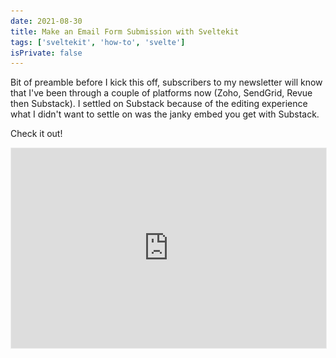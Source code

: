 ```yaml
---
date: 2021-08-30
title: Make an Email Form Submission with Sveltekit
tags: ['sveltekit', 'how-to', 'svelte']
isPrivate: false
---
```


<script>
  import NewsletterSignup from '$lib/components/newsletter-signup.svelte'
  import Details from '$lib/components/details.svelte'
</script>

Bit of preamble before I kick this off, subscribers to my newsletter
will know that I've been through a couple of platforms now (Zoho,
SendGrid, Revue then Substack). I settled on Substack because of the
editing experience what I didn't want to settle on was the janky embed
you get with Substack.

Check it out!

<iframe
  title="substack_subscribe"
  src="https://spences10.substack.com/embed"
  width="100%"
  height="320"
  style="border:1px solid #EEE; background:transparent;"
  frameborder="0"
  scrolling="no"
/>

Depending on what theme you're using this can potentially be
acceptable, probably not though!

I did get my own custom form working with Substack locally. The
**Tl;Dr** is I popped open the network tab in the browser and made a
note of where the submission was going and checked out the payload so
I could try make a similar submission with Insomnia. This worked
locally! But on deploying to Vercel the submit wasn't working and I
went back to using the Substack embed. Sad times!

## Revue has an open API

Then I remembered that Revue had an open API with docs and everything
so I created an account (I deleted my old one) and used Insomnia to
try out some of the API methods, it worked locally with Insomnia!

So I swapped out the Substack endpoint with the Revue one deployed it
to Vercel and tried it out. I could add new subscribers to my Revue
account! Joy! Ok onto the how to!

## Testing the Revue endpoint

Because Revue has an open API that means there's ✨[documentation]✨

If you're following along you will need your Revue API key, you can
find it at the bottom of the [integrations] page.

Scroll to the bottom and look for something like this:

<div style="text-align:center;">
<br />

Your API key is `2f09ecd9-6a64-4d5b-9c77-a5587cedbcf7`.

Usage of the API must follow Revue’s [Terms of Service] and [Privacy
Policy].

<br />
</div>

⚠️ Usual warning about exposing API keys here, there doesn't seem to
be a way to generate a new Revue API key, so if it's leaked somewhere
I'm not sure how you'd go about revoking it.

Using Insomnia the first thing I did was check out the POST method
with `https://www.getrevue.co/api/v2/subscribers` the request body was
this:

```json
{
  "email": "spences10apps+test@gmail.com",
  "first_name": "",
  "last_name": "",
  "double_opt_in": false
}
```

As a side note you can add a `+` to the end of an email address in
Gmail to give it a unique name. So in the case of the example `+test`
is what I'm using as a way to identify the email address.

The Bearer token looked like this `Token <your-api-key>`.

Hit Send button and wait for the response! I get a 200 OK with the
preview reply looking something like this:

```json
{
  "id": 5654821249,
  "list_id": 216568,
  "email": "spences10apps+test@gmail.com",
  "first_name": "",
  "last_name": "",
  "last_changed": "2021-08-31T20:10:24.197Z"
}
```

Alright, sweet! I can now add a subscriber to my Revue account via the
Revue API!

## Setup the project

In this example like the last couple of examples I've done I'll be
using Matt Jennings' [SvelteKit blog template]; it's what this site is
based off of.

ℹ️ This is for a SvelteKit project hosted on Vercel, if you're
following along then this is what I'm doing:

```bash
git clone git@github.com:mattjennings/sveltekit-blog-template.git
cd sveltekit-blog-template
npm i
```

Matt's example uses the SvelteKit `adapter-static` and because I'm
deploying to Vercel I'll need to install `adapter-vercel` and add that
in the `svelte.config.js`:

```bash
# uninstall adapter-static
npm un @sveltejs/adapter-static
# install adapter-vercel
npm i @sveltejs/adapter-vercel@next
```

Then it's a case of swapping out the first line here `adapter-static`
with `adapter-vercel`:

```js
import adapter from '@sveltejs/adapter-vercel'
import { mdsvex } from 'mdsvex'
import preprocess from 'svelte-preprocess'
import mdsvexConfig from './mdsvex.config.js'

/** @type {import('@sveltejs/kit').Config} */
const config = {
  extensions: ['.svelte', ...mdsvexConfig.extensions],
  // Consult https://github.com/sveltejs/svelte-preprocess
  // for more information about preprocessors
  preprocess: [
    mdsvex(mdsvexConfig),
    [
      preprocess({
        postcss: true,
      }),
    ],
  ],

  kit: {
    target: '#svelte',
    adapter: adapter(),
  },
}

export default config
// Workaround until SvelteKit uses Vite 2.3.8 (and it's confirmed to fix the Tailwind JIT problem)
const mode = process.env.NODE_ENV
const dev = mode === 'development'
process.env.TAILWIND_MODE = dev ? 'watch' : 'build'
```

The rest of the config here isn't really pertenant, what matters is
that I have swapped out `adapter-static` with `adapter-vercel` I've
literally copied the code of what I'm working on.

## Setting up environment variables

Because I'm going to be using an API key I don't want exposed there's
a few things I'll need to do!

First is to add `.env` to the `.gitignore` file. For some reason this
isn't in the default skeleton you make with `npm init svelte@next`
project so I'll be adding `.env` to the `.gitignore` file. I'll be
doing this via the terminal, you can edit the file manually if you
like:

```bash
echo .env >> .gitignore
```

SvelteKit uses [Vite] and you can prefix you environment variables
with `VITE_` so they're available to the client (the browser) this
also means that they can be seen from the client.

Although the code for an endpoint runs on the server and adding the
`VITE_` means that you can access the variable in development mode it
_shouldn't_ be exposed to the client **but** I prefer to use
`process.env` to access the variables.

I've made a short post on how to use [`.env` secrets in SvelteKit] if
you need a bit more detail on that.

I'm going to install `env-cmd` and add that to the dev script, first
up install the package:

```bash
npm i -D env-cmd
```

Then add it to the dev script:

```json
"scripts": {
  "dev": "env-cmd svelte-kit dev",
```

No I can access environment variables in development mode.

## Setting up the endpoint

Now I'll need to set up the endpoint to submit the email to the Revue
API. I'll do this in the terminal:

```bash
# make the directory
mkdir src/routes/email-submit
# create the file
touch src/routes/email-submit/index.json.js
```

Now for the endpoint `post` function!

Now I can scaffold ou the function to submit the email to the Revue
API.

For now, to test it's worked I'll **hardcode** in the email address to
the `POST` body, then I'll build on that once I've validated it's
working.

```js
export async function post() {
  const REVUE_API_KEY = process.env['REVUE_API_KEY']
  try {
    const res = await fetch(
      'https://www.getrevue.co/api/v2/subscribers',
      {
        method: 'POST',
        headers: {
          Authorization: `Token ${REVUE_API_KEY}`,
          'Content-Type': 'application/json',
        },
        body: JSON.stringify({
          email: 'spences10apps+test@gmail.com',
          first_name: '',
          last_name: '',
          double_opt_in: false,
        }),
      }
    )
    if (res.ok) {
      return {
        status: 200,
        body: JSON.stringify({
          message: 'email sent!',
        }),
      }
    }
    if (res.status !== 200) {
      return {
        status: 400,
        body: JSON.stringify({
          message: 'bad request',
        }),
      }
    }
  } catch (error) {
    return {
      status: 500,
      body: JSON.stringify({
        message: 'something went wrong with the email submit!',
      }),
    }
  }
}
```

Nice big wall of text! Like that? Apologies, you could just remove the
error checks and YOLO it if you like, I'm not your mum! 😂

So everything is wrapped in a `try` block and if there's an bad
request made to the Revue API then that'll be caught and a response of
`bad request` given.

There's a final catch if the Revue request fails as well.

ℹ️ One thing to note is that I'm not asking for a first or last name
and that I'm not requiring users to double opt in (i.e. reply to
another email to say yes sign me up to the list I've just subscribed
to).

**Note** again, if you didn't catch it earlier, the email address is
hardcoded in here:

```js
body: JSON.stringify({
  email: 'spences10apps+test@gmail.com',
  first_name: '',
  last_name: '',
  double_opt_in: false,
})
```

I'll be changing that once I've validated the submit is working. I
cover that in the [Receive email in endpoint] section.

If you want you can do what you like with these options, my aim is to
remove as much friction as possible.

Sweet! Now that the endpoint is set up I can test it by submitting a
request from a page.

## Setting up the submit form

I'm going to create a sign up component and then use that on the index
page of the project, first I'll create the component in the `lib`
folder:

```bash
touch src/lib/components/submit.svelte
```

Then add the following script to the component:

```svelte
<script>
  let email = ''
  let showMessage = false
  let responseMessage = ''

  async function submitForm() {
    const submit = await fetch('/email-submit.json', {
      method: 'POST',
      body: JSON.stringify({ email }),
    })
    const data = await submit.json()

    if (data.message === 'bad request') {
      showMessage = true
      responseMessage = `That looks like a bad request`
    }
    if (data.message === 'email sent!') {
      showMessage = true
      responseMessage = `Sweet! You're signed up!`
    }
    if (
      data.message === 'something went wrong with the email submit!'
    ) {
      showMessage = false
      // deal with failed response from server
    }
  }
</script>
```

So this is setting up the call to the endpoint using the browser fetch
API to the endpoint `/email-submit.json` then setting the `success`
variable if there's no issues.

In the body of the component I'll add the form and the submit button,
the project uses Tailwind so I've added some minimal styles:

```svelte
<div class="mb-10">
  {#if success}
    <div class="text-center">
      <h3 class="font-extrabold text-3xl">{responseMessage}</h3>
    </div>
  {:else}
    <div class="text-center">
      <h3 class="font-extrabold text-3xl">
        Sign up for the newsletter
      </h3>
      <form class="" on:submit|preventDefault={submitForm}>
        <label for="email" class="label">
          <span class="sr-only">Your Email</span>
        </label>
        <input
          id="email"
          aria-label="email"
          type="email"
          name="email"
          autocomplete="email"
          placeholder="your@email.com"
          required
          bind:value={email}
        />
        <input type="submit" />
      </form>
    </div>
  {/if}
</div>
```

The main part to note here is in the `<form>` element and the call to
`submitForm` via `on:submit|preventDefault={submitForm}`. this is
going to call the `submitForm` function defined in the `<script>` at
the top of the component.

This is all wrapped in a Svelte `{# if}` directive so that there can
be a message displayed with the `showMessage` variable to the user
once they have submitted the form.

Full code from the component here if you need it.

<Details buttonText="submit.svelte code">

```svelte
<script>
  let email = ''
  let showMessage = false
  let responseMessage = ''

  async function submitForm() {
    const submit = await fetch('/email-submit.json', {
      method: 'POST',
      body: JSON.stringify({ email }),
    })
    const data = await submit.json()

    if (data.message === 'bad request') {
      showMessage = true
      responseMessage = `That looks like a bad request`
    }
    if (data.message === 'email sent!') {
      showMessage = true
      responseMessage = `Sweet! You're signed up!`
    }
    if (
      data.message === 'something went wrong with the email submit!'
    ) {
      showMessage = false
      // deal with failed response from server
    }
  }
</script>

<div class="mb-10">
  {#if success}
    <div class="text-center">
      <h3 class="font-extrabold text-3xl">{responseMessage}</h3>
    </div>
  {:else}
    <div class="text-center">
      <h3 class="font-extrabold text-3xl">
        Sign up for the newsletter
      </h3>
      <form class="" on:submit|preventDefault={submitForm}>
        <label for="email" class="label">
          <span class="sr-only">Your Email</span>
        </label>
        <input
          id="email"
          aria-label="email"
          type="email"
          name="email"
          autocomplete="email"
          placeholder="your@email.com"
          required
          bind:value={email}
        />
        <input type="submit" />
      </form>
    </div>
  {/if}
</div>
```

</Details>

## Test the submit

Time to add the sign up form to the index page of the project and hit
submit!

I'll import the `<Submit />` component into `src/routes/index.svelte`
here's what the top of the file looks like for me:

```svelte
<script>
  import ButtonLink from '$lib/components/ButtonLink.svelte'
  import Submit from '$lib/components/submit.svelte'
  import { name } from '$lib/info.js'
  import { format } from 'date-fns'

  export let posts
  export let page

  $: isFirstPage = page === 1
  $: hasNextPage = posts[posts.length - 1]?.previous
</script>

<svelte:head>
  <title>{name}</title>
</svelte:head>

<Submit />

<div class="flex flex-col flex-grow">
  <!-- rest of the code here -->
```

Now I can enter an email address and hit submit! It doesn't matter
what the email is because it's hardcoded into the endpoint at the
moment!

I'll hit submit and I'll go over to my Revue [subscribers list] and
check to see if the email is there!

![revue-subscribers-list-search]

Sweet! Now I've validated the submit is working I can delete the
subscriber from my [subscribers list] and go about having the endpoint
receive what is submitted from the component!

## Receive email in endpoint

Now all I need to do is add the the `req` parameter to the `post`
function on the `email-submit` endpoint and pull out (destructure) the
`email` from the `req.body`!

```js
export async function post(req) {
  const { email } = JSON.parse(req.body)
  const REVUE_API_KEY = process.env['REVUE_API_KEY']

  try {
    const res = await fetch('https://www.getrevue.co/api/v2/subscribers', {
      method: 'POST',
      headers: {
        Authorization: `Token ${REVUE_API_KEY}`,
        'Content-Type': 'application/json'
      },
      body: JSON.stringify({
        email,
        first_name: '',
        last_name: '',
        double_opt_in: false
      })
    })
  // rest of the code unchanged
```

## Test it's worked on Vercel

Ok, now time to test it's working when deployed to Vercel! I use the
Vercel CLI so I can push this off from my terminal with once command
`vc` and off it goes!

I've selected the default for all the CLI options, here's what I have:

```bash
➜ vc
Vercel CLI 23.0.1
? Set up and deploy “~/repos/svelte-kit-form-submission”? [Y/n] y
? Which scope do you want to deploy to? Scott Spence
? Link to existing project? [y/N] n
? What’s your project’s name? svelte-kit-form-submission
? In which directory is your code located? ./
Auto-detected Project Settings (SvelteKit):
- Build Command: `npm run build` or `svelte-kit build`
- Output Directory: public
- Development Command: svelte-kit dev --port $PORT
? Want to override the settings? [y/N] n
```

There is one issue however, currently there's no environment variable
for the Revue api set up on Vercel, so if I go to the preview
generated and try submit an email I'll get the bad response message!

From the Vercel project I'll navigate to Settings > Environment
Variables and add in the `REVUE_API_KEY` name and value. Now I can run
the Vercel CLI again and test the form again, wait for the submit then
the Revue [subscribers list] again!

**Success** 🎉

![revue-subscribers-list-search]

## Wrap up!

That's it, I've gone and added an email submit from to a site that
uses the Revue API with SvelteKit endpoints!

I cann now use this pattern in other projects!

<!-- Links -->

[sveltekit blog template]:
  https://github.com/mattjennings/sveltekit-blog-template
[documentation]: https://www.getrevue.co/api#get-/v2/lists
[integrations]: https://www.getrevue.co/app/integrations
[terms of service]: https://www.getrevue.co/terms
[privacy policy]: https://www.getrevue.co/privacy/platform
[vite]: https://vitejs.dev/
[`.env` secrets in sveltekit]:
  https://scottspence.com/posts/sveltekit-env-secrets
[subscribers list]: https://www.getrevue.co/app/lists
[receive email in endpoint]: #receive-email-in-endpoint

<!-- Images -->

[revue-subscribers-list-search]: ./revue-subscribers-list-search.png
